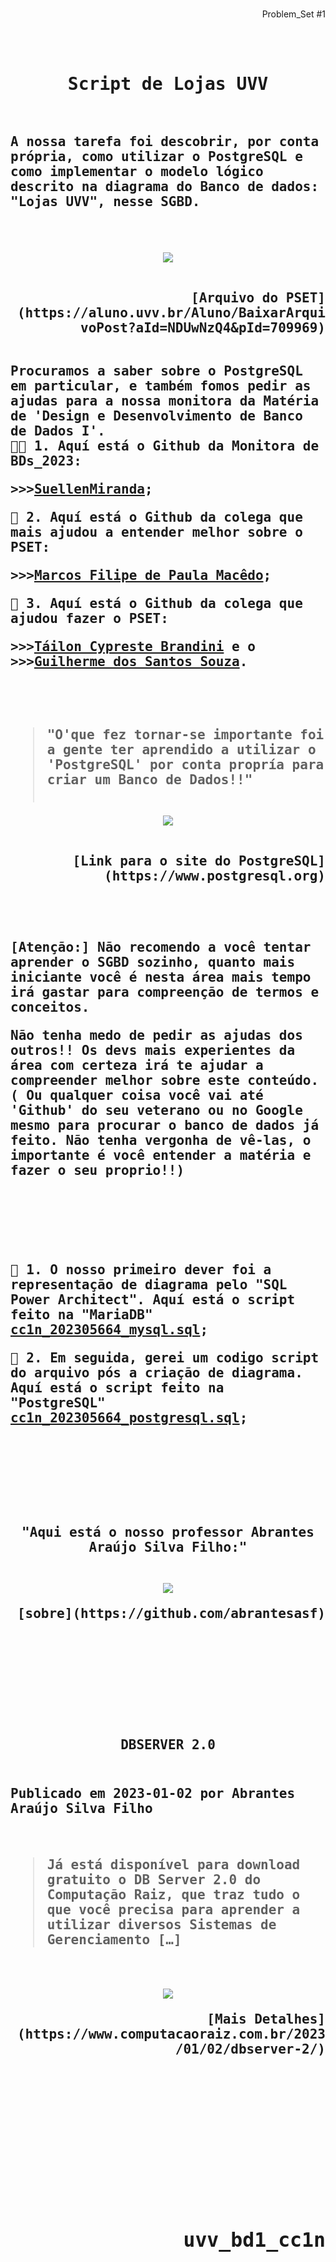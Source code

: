 <br>
 <div align="end"><p strong>Problem_Set #1<br></p></div>
<br><br><samp>
 <div strong align="center"><h1>Script de Lojas UVV</h1></div>
<br>
<h2>A nossa tarefa foi descobrir, por conta própria, como utilizar o PostgreSQL e como implementar o modelo lógico descrito na diagrama do Banco de dados: "Lojas UVV", nesse SGBD.<br><br>
<br>

<p align="center">
<img src="https://media.discordapp.net/attachments/712134235854733404/1112421601510703204/5F3D5129-4FA1-4A23-82B6-75E8632422DF.png?width=775&height=499"></p>
<br>
 <div strong align="end">[Arquivo do PSET](https://aluno.uvv.br/Aluno/BaixarArquivoPost?aId=NDUwNzQ4&pId=709969)</div>
 <br>

Procuramos a saber sobre o PostgreSQL em particular, e também fomos pedir as ajudas para a nossa monitora da Matéria de 'Design e Desenvolvimento de Banco de Dados I'. 
<br>
	👩‍🎓 1. Aquí está o Github da Monitora de BDs_2023:</p> 
	>>>[SuellenMiranda](https://github.com/SuellenMiranda);</p>
	👑 2. Aquí está o Github da colega que mais ajudou a entender melhor sobre o PSET:</p> 
	>>>[Marcos Filipe de Paula Macêdo](https://github.com/Marcos-Macedo444);</p>
	🌟 3. Aquí está o Github da colega que ajudou fazer o PSET:</p> 
	>>>[Táilon Cypreste Brandini](https://github.com/TailonBrandini) e o >>>[Guilherme dos Santos Souza](https://github.com/Guilherme027).
<br><br>
<br><br>

>"O'que fez tornar-se importante foi a gente ter aprendido a utilizar o 'PostgreSQL' por conta propría para criar um Banco de Dados!!"<br><br>


<p align="center">
<img src="https://www.timescale.com/blog/content/images/2023/03/PostgreSQL-Developer-Perspective-commitfest--1-.png"></p>
 <br>
 <div strong align="end">[Link para o site do PostgreSQL](https://www.postgresql.org)</div>

 <br><br>

	
[Atenção:] Não recomendo a você tentar aprender o SGBD sozinho, quanto mais iniciante você é nesta área mais tempo irá gastar para compreenção de termos e conceitos. 

Não tenha medo de pedir as ajudas dos outros!! Os devs mais experientes da área com certeza irá te ajudar a compreender melhor sobre este conteúdo. ( Ou qualquer coisa você vai até 'Github' do seu veterano ou no Google mesmo para procurar o banco de dados já feito. Não tenha vergonha de vê-las, o importante é você entender a matéria e fazer o seu proprio!!)


<br>

 <br><br>
 
🐬 1. O nosso primeiro dever foi a representação de diagrama pelo "SQL Power Architect". 
  Aquí está o script feito na "MariaDB" [cc1n_202305664_mysql.sql](https://github.com/nomenome-cmd/uvv_bd1_cc1n/blob/main/pset/pset1/script/cc1n_202305664_mysql.sql);</p>
🐘 2. Em seguida, gerei um codigo script do arquivo pós a criação de diagrama.           
  Aquí está o script feito na "PostgreSQL" [cc1n_202305664_postgresql.sql](https://github.com/nomenome-cmd/uvv_bd1_cc1n/blob/main/pset/pset1/script/cc1n_202305664_postgresql.sql);
</p>

<br><br>

<br><br>

 <div align="center">"Aqui está o nosso professor Abrantes Araújo Silva Filho:"</div>
<br>
	
<p align="center">
<img src="https://github.com/nomenome-cmd/uvv_bd1_cc1n/assets/116921226/ebad47f6-8785-471f-b19f-f08f203ad544"></p>

<div strong align="end">[sobre](https://github.com/abrantesasf)</div>

<br><br><br><br><br><br>

<div strong align="center">DBSERVER 2.0</div></h2>
<h2 strong><p align="left"><br>
 Publicado em 2023-01-02 por Abrantes Araújo Silva Filho</p><br>
	
>Já está disponível para download gratuito o DB Server 2.0 do Computação Raiz, que traz tudo o que você precisa para aprender a utilizar diversos Sistemas de Gerenciamento […]

<br>
<p align="center">
<img src="https://www.computacaoraiz.com.br/wp-content/uploads/2023/01/dbserver2_print1-1536x864.png"></p>

 <div align="right">
 [Mais Detalhes](https://www.computacaoraiz.com.br/2023/01/02/dbserver-2/)
 </div>

<br><br><br>
	
<br><br>
	
<br><br>
	

</samp>

<div align="end"><h2><strong>uvv_bd1_cc1n</strong></h2></div>
<br><br>
<br><br><br>
